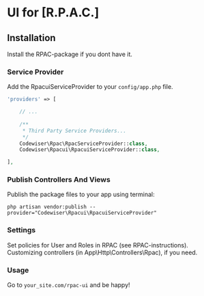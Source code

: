 # UI for [R.P.A.C.]

## Installation

Install the RPAC-package if you dont have it. 

### Service Provider

Add the RpacuiServiceProvider to your `config/app.php` file.

```php
'providers' => [

    // ...
    
    /**
     * Third Party Service Providers...
     */
    Codewiser\Rpac\RpacServiceProvider::class,
    Codewiser\Rpacui\RpacuiServiceProvider::class,

],
```

### Publish Controllers And Views

Publish the package files to your app using terminal:

`php artisan vendor:publish --provider="Codewiser\Rpacui\RpacuiServiceProvider"`

### Settings

Set policies for User and Roles in RPAC (see RPAC-instructions).
Customizing controllers (in App\Http\Controllers\Rpac), if you need.

### Usage

Go to `your_site.com/rpac-ui` and be happy!
